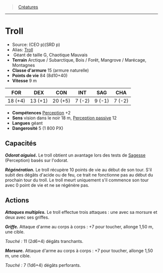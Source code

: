 ﻿> [Créatures](hd_monsters.md)

---

# Troll

- Source: (CEO p)(SRD p)
- Alias: [Troll](srd_monsters_troll.md)
-  Géant de taille G, Chaotique Mauvais
- **Terrain** Arctique / Subarctique, Bois / Forêt, Mangrove / Marécage, Montagnes
- **Classe d'armure** 15 (armure naturelle)
- **Points de vie** 84 (8d10+40)
- **Vitesse** 9 m

|FOR|DEX|CON|INT|SAG|CHA|
|---|---|---|---|---|---|
|18 (+4)|13 (+1)|20 (+5)| 7 (-2)| 9 (-1)| 7 (-2)|

- **Compétences** [Perception](hd_abilities_wisdom_perception.md) +2
- **Sens** vision dans le noir 18 m, [Perception passive](hd_abilities_dexterity_perception_passive.md) 12
- **Langues** géant
- **Dangerosité** 5 (1 800 PX)

## Capacités

**_Odorat aiguisé._** Le troll obtient un avantage lors des tests de [Sagesse](hd_abilities_wisdom.md) (Perception) basés sur l'odorat.

**_Régénération._** Le troll récupère 10 points de vie au début de son tour. S'il subit des dégâts d'acide ou de feu, ce trait ne fonctionne pas au début du prochain tour du troll. Le troll meurt uniquement s'il commence son tour avec 0 point de vie et ne se régénère pas.

## Actions

**_Attaques multiples._** Le troll effectue trois attaques : une avec sa morsure et deux avec ses griffes.

**_Griffe._** Attaque d'arme au corps à corps : +7 pour toucher, allonge 1,50 m, une cible.

_Touché :_ 11 (2d6+4) dégâts tranchants.

**_Morsure._** Attaque d'arme au corps à corps : +7 pour toucher, allonge 1,50 m, une cible.

_Touché :_ 7 (1d6+4) dégâts perforants.

